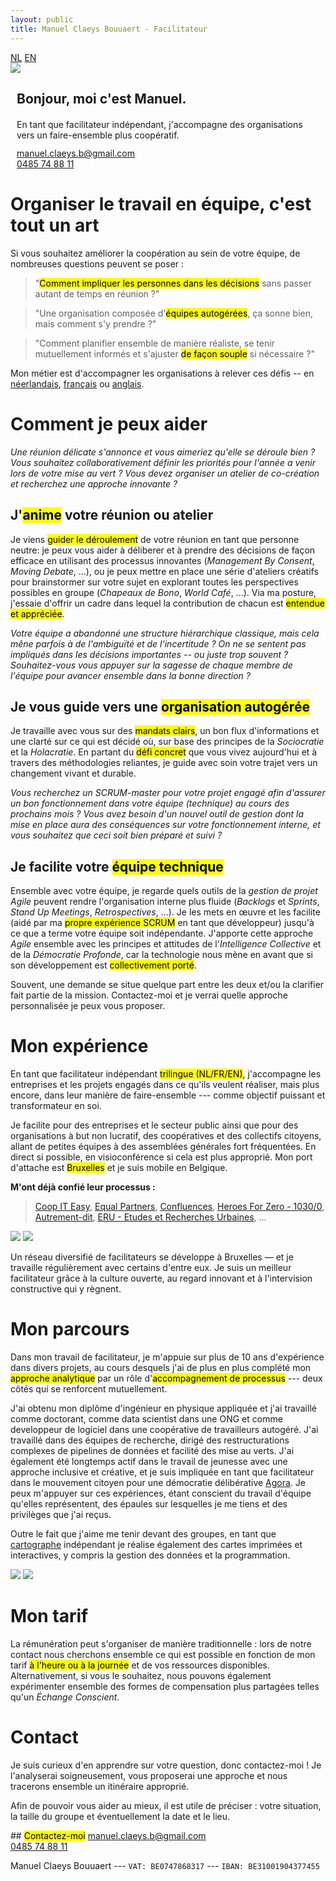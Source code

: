 ```yaml
---
layout: public
title: Manuel Claeys Bouuaert - Facilitateur
---
```

<div class="language-box">
    <a href="/facili_nl" class="language">NL</a>
    <a href="/facili" class="language">EN</a>
</div>
<div class="image-box">
    <img src="img/manuel.jpg">
    <div style="margin:auto 10px">
        <h2>Bonjour, moi c'est Manuel.</h2>
        <div style="margin-top: 20px;">
            En tant que facilitateur indépendant, j'accompagne des organisations vers un faire-ensemble plus coopératif.
        </div>
        <div style="margin-top: 12px;">
            <a href="mailto:manuel.claeys.b@gmail.com" class="email">manuel.claeys.b@gmail.com</a><br>
            <a href="tel:+32485748811" class="phone">0485 74 88 11</a>
        </div>
    </div>
</div>

<h1 class="with-margin-top">Organiser le travail en équipe, c'est tout un art</h1>

Si vous souhaitez améliorer la coopération au sein de votre équipe, de nombreuses questions peuvent se poser :

<div class="mainquote" markdown="1">

> "<mark>Comment impliquer les personnes dans les décisions</mark> sans passer autant de temps en réunion ?"

> "Une organisation composée d'<mark>équipes autogérées</mark>, ça sonne bien, mais comment s'y prendre ?"

> "Comment planifier ensemble de manière réaliste, se tenir mutuellement informés et s'ajuster <mark>de façon souple</mark> si nécessaire ?"

</div>

Mon métier est d'accompagner les organisations à relever ces défis -- en <a href="/facili_nl" class="language">néerlandais</a>, <a href="/facili_fr" class="language">français</a> ou <a href="/facili" class="language">anglais</a>.

<h1 class="with-margin-top">Comment je peux aider</h1>

<div class="focus" markdown="1">

*Une réunion délicate s'annonce et vous aimeriez qu'elle se déroule bien ? Vous souhaitez collaborativement définir les priorités pour l'année a venir lors de votre mise au vert ? Vous devez organiser un atelier de co-création et recherchez une approche innovante ?*

## J'<mark>anime</mark> votre réunion ou atelier

Je viens <mark>guider le déroulement</mark> de votre réunion en tant que personne neutre: je peux vous aider à déliberer et à prendre des décisions de façon efficace en utilisant des processus innovantes (*Management By Consent*, *Moving Debate*, ...), ou je peux mettre en place une série d'ateliers créatifs pour brainstormer sur votre sujet en explorant toutes les perspectives possibles en groupe (*Chapeaux de Bono*, *World Café*, ...). Via ma posture, j'essaie d'offrir un cadre dans lequel la contribution de chacun est <mark>entendue et appréciée</mark>.

</div>

<div class="focus" markdown="1">

*Votre équipe a abandonné une structure hiérarchique classique, mais cela mêne parfois à de l'ambiguïté et de l'incertitude ? On ne se sentent pas impliqués dans les décisions importantes -- ou juste trop souvent ? Souhaitez-vous vous appuyer sur la sagesse de chaque membre de l'équipe pour avancer ensemble dans la bonne direction ?*

## Je vous guide vers une <mark>organisation autogérée</mark>

Je travaille avec vous sur des <mark>mandats clairs</mark>, un bon flux d'informations et une clarté sur ce qui est décidé où, sur base des principes de la *Sociocratie* et la *Holacratie*. En partant du <mark>défi concret</mark> que vous vivez aujourd'hui et à travers des méthodologies reliantes, je guide avec soin votre trajet vers un changement vivant et durable.

</div>

<div class="focus" markdown="1">

*Vous recherchez un SCRUM-master pour votre projet engagé afin d'assurer un bon fonctionnement dans votre équipe (technique) au cours des prochains mois ? Vous avez besoin d'un nouvel outil de gestion dont la mise en place aura des conséquences sur votre fonctionnement interne, et vous souhaitez que ceci soit bien préparé et suivi ?*

## Je facilite votre <mark>équipe technique</mark>

Ensemble avec votre équipe, je regarde quels outils de la *gestion de projet Agile* peuvent rendre l'organisation interne plus fluide (*Backlogs* et *Sprints*, *Stand Up Meetings*, *Retrospectives*, ...). Je les mets en œuvre et les facilite (aidé par ma <mark>propre expérience SCRUM</mark> en tant que développeur) jusqu'à ce que a terme votre équipe soit indépendante. J'apporte cette approche *Agile* ensemble avec les principes et attitudes de l'*Intelligence Collective* et de la *Démocratie Profonde*, car la technologie nous mène en avant que si son développement est <mark>collectivement porté</mark>.

</div>

Souvent, une demande se situe quelque part entre les deux et/ou la clarifier fait partie de la mission. Contactez-moi et je verrai quelle approche personnalisée je peux vous proposer.

<h1 class="with-margin-top">Mon expérience</h1>

En tant que facilitateur indépendant <mark>trilingue (NL/FR/EN)</mark>, j'accompagne les entreprises et les projets engagés dans ce qu'ils veulent réaliser, mais plus encore, dans leur manière de faire-ensemble --- comme objectif puissant et transformateur en soi.

Je facilite pour des entreprises et le secteur public ainsi que pour des organisations à but non lucratif, des coopératives et des collectifs citoyens, allant de petites équipes à des assemblées générales fort fréquentées. En direct si possible, en visioconférence si cela est plus approprié. Mon port d'attache est <mark>Bruxelles</mark> et je suis mobile en Belgique.

**M'ont déjà confié leur processus :**

> [Coop IT Easy](https://coopiteasy.be/), [Equal Partners](https://equal-partners.eu/), [Confluences](https://www.confluences.eu/), [Heroes For Zero - 1030/0](https://heroesforzero.be/), [Autrement-dit](https://www.autrement-dit.be/), [ERU - Etudes et Recherches Urbaines](https://eru-urbanisme.be/), ...

<div class="image-box">
    <img src="img/freelance_2.jpg"/>
    <img src="img/freelance_4.jpg"/>
</div>

Un réseau diversifié de facilitateurs se développe à Bruxelles — et je travaille régulièrement avec certains d'entre eux. Je suis un meilleur facilitateur grâce à la culture ouverte, au regard innovant et à l'intervision constructive qui y règnent.

<h1 class="with-margin-top">Mon parcours</h1>

Dans mon travail de facilitateur, je m'appuie sur plus de 10 ans d'expérience dans divers projets, au cours desquels j'ai de plus en plus complété mon <mark>approche analytique</mark> par un rôle d'<mark>accompagnement de processus</mark> --- deux côtés qui se renforcent mutuellement.

J'ai obtenu mon diplôme d'ingénieur en physique appliquée et j'ai travaillé comme doctorant, comme data scientist dans une ONG et comme developpeur de logiciel dans une coopérative de travailleurs autogéré. J'ai travaillé dans des équipes de recherche, dirigé des restructurations complexes de pipelines de données et facilité des mise au verts. J'ai également été longtemps actif dans le travail de jeunesse avec une approche inclusive et créative, et je suis impliquée en tant que facilitateur dans le mouvement citoyen pour une démocratie délibérative [Agora](https://agora.brussels). Je peux m'appuyer sur ces expériences, étant conscient du travail d'équipe qu'elles représentent, des épaules sur lesquelles je me tiens et des privilèges que j'ai reçus.

Outre le fait que j'aime me tenir devant des groupes, en tant que <a href="/carto" class="internal">cartographe</a> indépendant je réalise également des cartes imprimées et interactives, y compris la gestion des données et la programmation.

<div class="image-box">
    <img src="img/freelance_1.jpg"/>
    <img src="img/freelance_3.jpg"/>
</div>

<h1 class="with-margin-top">Mon tarif</h1>

La rémunération peut s'organiser de manière traditionnelle : lors de notre contact nous cherchons ensemble ce qui est possible en fonction de mon tarif <mark>à l'heure ou à la journée</mark> et de vos ressources disponibles. Alternativement, si vous le souhaitez, nous pouvons également expérimenter ensemble des formes de compensation plus partagées telles qu'un *Échange Conscient*.

<h1 class="with-margin-top">Contact</h1>

Je suis curieux d'en apprendre sur votre question, donc contactez-moi ! Je l'analyserai soigneusement, vous proposerai une approche et nous tracerons ensemble un itinéraire approprié.

Afin de pouvoir vous aider au mieux, il est utile de préciser : votre situation, la taille du groupe et éventuellement la date et le lieu.

<div class="focus" markdown="1">
## <mark>Contactez-moi</mark>
<a href="mailto:manuel.claeys.b@gmail.com" class="email">manuel.claeys.b@gmail.com</a><br>
<a href="tel:+32485748811" class="phone">0485 74 88 11</a>
</div>

Manuel Claeys Bouuaert --- `VAT: BE0747868317` --- `IBAN: BE31001904377455`
